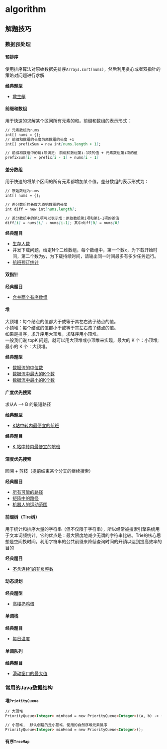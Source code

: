 # algorithm

## 解题技巧

### 数据预处理

#### 预排序
使用排序算法对原始数据先排序`Arrays.sort(nums)`，然后利用贪心或者双指针的策略对问题进行求解

**经典题型**
- [救生艇](https://leetcode-cn.com/problems/boats-to-save-people/)

#### 前缀和数组
用于快速的求解某个区间所有元素的和。前缀和数组的表示形式：

```markdown
// 元素数组为nums
int[] nums = {};
// 前缀和数组的长度为原数组的长度 +1
int[] prefixSum = new int[nums.length + 1];

// 前缀和数组中的每i项满足: 前缀和数组第i-1项的值 + 元素数组第i项的值
prefixSum[i] = prefix[i - 1] + nums[i - 1]

```

#### 差分数组
用于快速的将某个区间的所有元素都增加某个值。差分数组的表示形式为：

```markdown
// 原始数组为nums
int[] nums = {};

// 差分数组的长度为原始数组的长度
int diff = new int[nums.length];

// 差分数组中的第i项可以表示成：原始数组第i项和第i-1项的差值
diff[i] = nums[i] - nums[i-1]; 其中diff[0] = nums[0]
```

**经典题目**
- [生存人数](https://leetcode-cn.com/problems/living-people-lcci/)
- 并发下载问题，给定N个二维数组，每个数组中，第一个数x，为下载开始时间，第二个数为y，为下载持续时间，请输出同一时间最多有多少任务运行。
- [航班预订统计](https://leetcode-cn.com/problems/corporate-flight-bookings/)

#### 双指针

**经典题目**
- [合并两个有序数组](https://leetcode-cn.com/leetbook/read/top-interview-questions/xmi2l7/)

#### 堆
大顶堆：每个结点的值都大于或等于其左右孩子结点的值。<br/>
小顶堆：每个结点的值都小于或等于其左右孩子结点的值。<br/>
如果是排序，求升序用大顶堆，求降序用小顶堆。<br/>
一般我们说 topK 问题，就可以用大顶堆或小顶堆来实现，最大的 K 个：小顶堆; 最小的 K 个：大顶堆。

**经典题型**
- [数据流的中位数](https://leetcode-cn.com/problems/find-median-from-data-stream/)
- [数据流中最大的K个数]()
- [数据流中最小的K个数]()

#### 广度优先搜索
求从A --> B 的最短路径

**经典题型**
- [K站中转内最便宜的航班](https://leetcode-cn.com/problems/cheapest-flights-within-k-stops/)

**经典题目**
- [K 站中转内最便宜的航班](https://leetcode-cn.com/problems/cheapest-flights-within-k-stops/)

#### 深度优先搜索
回溯 + 剪枝（提前结束某个分支的继续搜索）

**经典题目**
- [所有可能的路径](https://leetcode-cn.com/problems/all-paths-from-source-to-target/)
- [矩阵中的路径](https://leetcode-cn.com/problems/ju-zhen-zhong-de-lu-jing-lcof/)
- [机器人的运动范围](https://leetcode-cn.com/problems/ji-qi-ren-de-yun-dong-fan-wei-lcof/)

#### 前缀树（Tire树）

用于统计和排序大量的字符串（但不仅限于字符串），所以经常被搜索引擎系统用于文本词频统计。它的优点是：最大限度地减少无谓的字符串比较。Trie的核心思想是空间换时间。利用字符串的公共前缀来降低查询时间的开销以达到提高效率的目的

**经典题目**
- [不含连续1的非负整数](https://leetcode-cn.com/problems/non-negative-integers-without-consecutive-ones/)

#### 动态规划

**经典题型**
- [高楼扔鸡蛋](https://leetcode-cn.com/problems/super-egg-drop/solution/ji-ben-dong-tai-gui-hua-jie-fa-by-labuladong/)

#### 单调栈

**经典题目**
- [每日温度](https://leetcode-cn.com/problems/daily-temperatures/)

#### 单调队列

**经典题目**
- [滑动窗口的最大值](https://leetcode-cn.com/problems/hua-dong-chuang-kou-de-zui-da-zhi-lcof/)

### 常用的Java数据结构

#### 堆`PriotityQueue`

```markdown
// 大顶堆
PriorityQueue<Integer> minHead = new PriorityQueue<Integer>((a, b) -> (b - a));

// 小顶堆,  默认创建的是小顶堆，使用的自然序堆元素排序
PriorityQueue<Integer> minHead = new PriorityQueue<Integer>();
```

#### 有序`TreeMap`